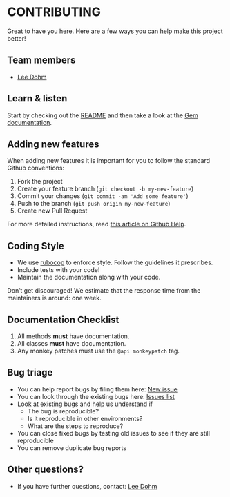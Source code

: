 # CONTRIBUTING

Great to have you here. Here are a few ways you can help make this project better!

## Team members

* [Lee Dohm](https://github.com/lee-dohm)

## Learn & listen

Start by checking out the [README](README.md) and then take a look at the [Gem documentation](http://rubydoc.info/gems/kangaruby/frames).

## Adding new features

When adding new features it is important for you to follow the standard Github conventions:

1. Fork the project
2. Create your feature branch (`git checkout -b my-new-feature`)
3. Commit your changes (`git commit -am 'Add some feature'`)
4. Push to the branch (`git push origin my-new-feature`)
5. Create new Pull Request

For more detailed instructions, read [this article on Github Help](https://help.github.com/articles/creating-a-pull-request).

## Coding Style

* We use [rubocop](http://batsov.com/rubocop/) to enforce style.  Follow the guidelines it prescribes.
* Include tests with your code!
* Maintain the documentation along with your code.

Don’t get discouraged! We estimate that the response time from the maintainers is around: one week.

## Documentation Checklist

1. All methods **must** have documentation.
1. All classes **must** have documentation.
1. Any monkey patches must use the `@api monkeypatch` tag.

## Bug triage

* You can help report bugs by filing them here: [New issue](https://github.com/lee-dohm/kangaruby/issues/new)
* You can look through the existing bugs here: [Issues list](https://github.com/lee-dohm/kangaruby/issues)
* Look at existing bugs and help us understand if
    * The bug is reproducible?
    * Is it reproducible in other environments?
    * What are the steps to reproduce?
* You can close fixed bugs by testing old issues to see if they are still reproducible
* You can remove duplicate bug reports

<!--
## Beta testing

This section explains if your project needs beta testing. Explain why early releases require heavy testing and how they can help with specially across browsers and on different hardware.

* For our project you can find the roadmap and features that require testing from here:

## Translations

This section includes any instructions or translation needs your project has.

* You can help us translate our project here:

## Documentation

This section includes any help you need with the documentation and where it can be found. Code needs explanation, and sometimes those who know the code well have trouble explaining it to someone just getting into it.

* Help us with documentation here

## Community

This section includes ideas on how non-developers can help with the project. Here's a few examples:

* You can help us answer questions our users have here:
* You can help build and design our website here:
* You can help write blog posts about the project by:
* You can help with newsletters and internal communications by:

* Create an example of the project in real world by building something or
showing what others have built.
* Write about other people’s projects based on this project. Show how
it’s used in daily life. Take screenshots and make videos!

## Your first bugfix

This section should help a person get started with their very first bug fix and thinking through the problem.
-->

## Other questions?

* If you have further questions, contact: [Lee Dohm](https://github.com/lee-dohm)
